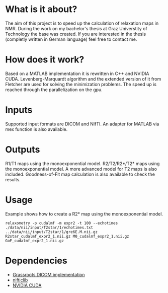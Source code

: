# What is it about?
The aim of this project is to speed up the calculation of relaxation maps in NMR. During the work on my bachelor's thesis at Graz Universtity of Technology the base was created. If you are interested in the thesis (completly written in German language) feel free to contact me.
# How does it work?
Based on a MATLAB implementation it is rewritten in C++ and NVIDIA CUDA. Levenberg-Marquardt algorithm and the extended version of it from Fletcher are used for solving the minimization problems. The speed up is reached through the parallelization on the gpu.
# Inputs
Supported input formats are DICOM and NIfTI. An adapter for MATLAB via mex function is also available.
# Outputs
R1/T1 maps using the monoexponential model. R2/T2/R2\*/T2\* maps using the monoexponential model. A more advanced model for T2 maps is also included. Goodness-of-Fit map calculation is also available to check the results.
# Usage
Example shows how to create a R2* map using the monoexponential model.

`relaxometry -p cudalmf -m expr2 -t 100 --echotimes ./data/nii/input/T2star/1/echotimes.txt ../data/nii/input/T2star/1/gre6E.M.nii.gz R2star_cudalmf_expr2_1.nii.gz M0_cudalmf_expr2_1.nii.gz GoF_cudalmf_expr2_1.nii.gz`
# Dependencies
- [Grassroots DICOM implementation](https://sourceforge.net/projects/gdcm/)
- [nifticlib](https://sourceforge.net/projects/niftilib/files/nifticlib/)
- [NVIDIA CUDA](https://developer.nvidia.com/cuda-zone)
